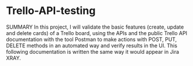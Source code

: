 # Trello-API-testing
SUMMARY
In this project, I will validate the basic features (create, update and delete cards) of a Trello board, using the APIs and the public Trello API documentation with the tool Postman to make actions with POST, PUT, DELETE methods in an automated way and verify results in the UI.
This following documentation is written the same way it would appear in Jira XRAY.
